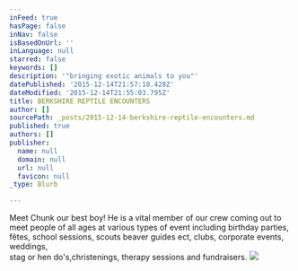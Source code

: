 ```yaml
---
inFeed: true
hasPage: false
inNav: false
isBasedOnUrl: ''
inLanguage: null
starred: false
keywords: []
description: '"bringing exotic animals to you"'
datePublished: '2015-12-14T21:57:18.428Z'
dateModified: '2015-12-14T21:55:03.795Z'
title: BERKSHIRE REPTILE ENCOUNTERS
author: []
sourcePath: _posts/2015-12-14-berkshire-reptile-encounters.md
published: true
authors: []
publisher:
  name: null
  domain: null
  url: null
  favicon: null
_type: Blurb

---
```

Meet Chunk our best boy! He is a vital member of our crew coming out to meet people of all ages at various types of event including birthday parties, fêtes, school sessions, scouts beaver guides ect, clubs, corporate events, weddings,   
stag or hen do's,christenings, therapy sessions and fundraisers. ![](https://s3-us-west-2.amazonaws.com/the-grid-img/p/6208b7d8286441923ab3474f4d0d585bb3654911.jpg)
